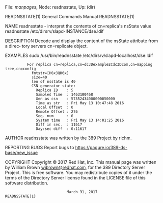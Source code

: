 File: *manpages*,  Node: readnsstate,  Up: (dir)

READNSSTATE(1)              General Commands Manual             READNSSTATE(1)



NAME
       readnsstate  -  interpret  the  contents  of cn=replica's nsState value
       readnsstate /etc/dirsrv/slapd-INSTANCE/dse.ldif

DESCRIPTION
       Decode and display the content of the nsState attribute from  a  direc‐
       tory servers cn=replicate object.

EXAMPLES
              sudo /usr/bin/readnsstate /etc/dirsrv/slapd-localhost/dse.ldif

              For replica cn=replica,cn=dc3Dexample2Cdc3Dcom,cn=mapping tree,cn=config
                fmtstr=[H6x3QH6x]
                size=40
                len of nsstate is 40
                CSN generator state:
                  Replica ID    : 5
                  Sampled Time  : 1463100468
                  Gen as csn    : 57352434000000050000
                  Time as str   : Fri May 13 10:47:48 2016
                  Local Offset  : 0
                  Remote Offset : 276
                  Seq. num      : 0
                  System time   : Fri May 13 14:01:25 2016
                  Diff in sec.  : 11617
                  Day:sec diff  : 0:11617

AUTHOR
       readnsstate was written by the 389 Project by richm.

REPORTING BUGS
       Report bugs to https://pagure.io/389-ds-base/new_issue

COPYRIGHT
       Copyright © 2017 Red Hat, Inc.
       This manual page was written by William Brown <wibrown@redhat.com>, for
       the 389 Directory Server Project.
       This is free software.  You may redistribute copies  of  it  under  the
       terms of the Directory Server license found in the LICENSE file of this
       software distribution.



                                March 31, 2017                  READNSSTATE(1)
